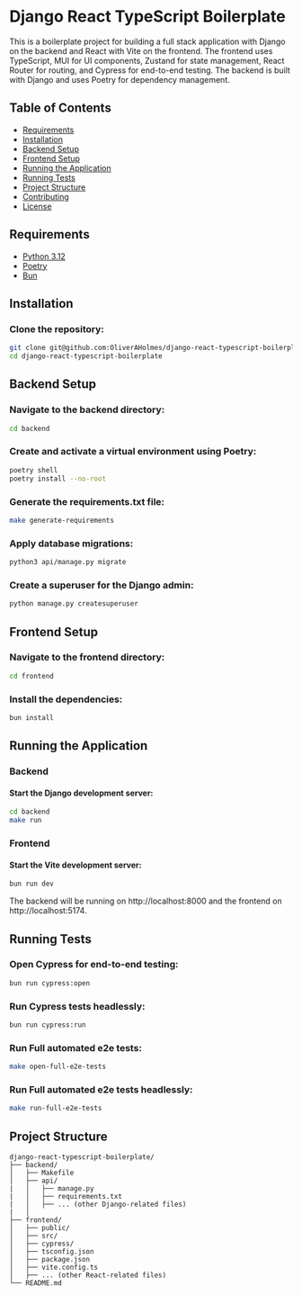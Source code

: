 # Django React TypeScript Boilerplate

This is a boilerplate project for building a full stack application with Django on the backend and React with Vite on the frontend. The frontend uses TypeScript, MUI for UI components, Zustand for state management, React Router for routing, and Cypress for end-to-end testing. The backend is built with Django and uses Poetry for dependency management.

## Table of Contents

- [Requirements](#requirements)
- [Installation](#installation)
- [Backend Setup](#backend-setup)
- [Frontend Setup](#frontend-setup)
- [Running the Application](#running-the-application)
- [Running Tests](#running-tests)
- [Project Structure](#project-structure)
- [Contributing](#contributing)
- [License](#license)

## Requirements

- [Python 3.12](https://www.python.org/downloads/)
- [Poetry](https://python-poetry.org/docs/)
- [Bun](https://bun.sh/)

## Installation

### Clone the repository:

```sh
git clone git@github.com:OliverAHolmes/django-react-typescript-boilerplate.git
cd django-react-typescript-boilerplate
```

## Backend Setup

### Navigate to the backend directory:

```sh
cd backend
```

### Create and activate a virtual environment using Poetry:

```sh
poetry shell
poetry install --no-root
```

### Generate the requirements.txt file:

```sh
make generate-requirements
```

### Apply database migrations:

```sh
python3 api/manage.py migrate
```

### Create a superuser for the Django admin:

```sh
python manage.py createsuperuser 
```

## Frontend Setup

### Navigate to the frontend directory:

```sh
cd frontend
```

### Install the dependencies:

```sh
bun install
```

## Running the Application

### Backend

#### Start the Django development server:

```sh
cd backend
make run 
```

### Frontend

#### Start the Vite development server:

```sh
bun run dev
```

The backend will be running on http://localhost:8000 and the frontend on http://localhost:5174.

## Running Tests

### Open Cypress for end-to-end testing:

```sh
bun run cypress:open
```

### Run Cypress tests headlessly:

```sh
bun run cypress:run
```

### Run Full automated e2e tests:

```sh
make open-full-e2e-tests
```

### Run Full automated e2e tests headlessly:

```sh
make run-full-e2e-tests
```

## Project Structure

```plaintext
django-react-typescript-boilerplate/
├── backend/
│   ├── Makefile
│   ├── api/
|   │   ├── manage.py
|   │   ├── requirements.txt
|   │   ├── ... (other Django-related files)
|   │
├── frontend/
│   ├── public/
│   ├── src/
│   ├── cypress/
│   ├── tsconfig.json
│   ├── package.json
│   ├── vite.config.ts
│   ├── ... (other React-related files)
└── README.md
```